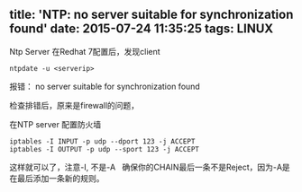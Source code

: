 title: 'NTP: no server suitable for synchronization found'
date: 2015-07-24 11:35:25
tags: LINUX
---

Ntp Server 在Redhat 7配置后，发现client

```
ntpdate -u <serverip>
```

报错： no server suitable for synchronization found

检查排错后，原来是firewall的问题，

在NTP server 配置防火墙

```
iptables -I INPUT -p udp --dport 123 -j ACCEPT
iptables -I OUTPUT -p udp --sport 123 -j ACCEPT
```

这样就可以了，注意-I, 不是-A  
确保你的CHAIN最后一条不是Reject，因为-A是在最后添加一条新的规则。                                   